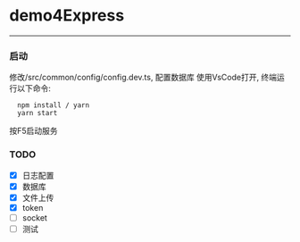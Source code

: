 # demo4Express
---
### 启动
修改/src/common/config/config.dev.ts, 配置数据库
使用VsCode打开, 终端运行以下命令:
```
  npm install / yarn
  yarn start
```
按F5启动服务
### TODO
- [x] 日志配置
- [x] 数据库
-	[x] 文件上传
- [x] token
- [ ] socket 
- [ ] 测试
